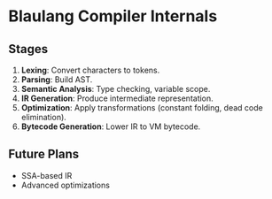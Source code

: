 # Blaulang Compiler Internals

## Stages
1. **Lexing**: Convert characters to tokens.
2. **Parsing**: Build AST.
3. **Semantic Analysis**: Type checking, variable scope.
4. **IR Generation**: Produce intermediate representation.
5. **Optimization**: Apply transformations (constant folding, dead code elimination).
6. **Bytecode Generation**: Lower IR to VM bytecode.

## Future Plans
- SSA-based IR
- Advanced optimizations
